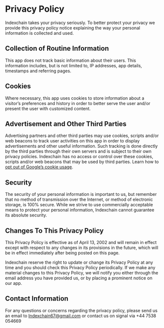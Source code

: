 # Privacy Policy

Indexchain takes your privacy seriously. To better protect your privacy we provide this privacy policy notice explaining the way your personal information is collected and used.


## Collection of Routine Information

This app does not track basic information about their users. This information includes, but is not limited to, IP addresses, app details, timestamps and referring pages.


## Cookies

Where necessary, this app uses cookies to store information about a visitor’s preferences and history in order to better serve the user and/or present the user with customized content.


## Advertisement and Other Third Parties

Advertising partners and other third parties may use cookies, scripts and/or web beacons to track user activities on this app in order to display advertisements and other useful information. Such tracking is done directly by the third parties through their own servers and is subject to their own privacy policies. Indexchain has no access or control over these cookies, scripts and/or web beacons that may be used by third parties. Learn how to [opt out of Google’s cookie usage](http://www.google.com/privacy_ads.html).


## Security

The security of your personal information is important to us, but remember that no method of transmission over the Internet, or method of electronic storage, is 100% secure. While we strive to use commercially acceptable means to protect your personal information, Indexchain cannot guarantee its absolute security.


## Changes To This Privacy Policy

This Privacy Policy is effective as of April 13, 2002 and will remain in effect except with respect to any changes in its provisions in the future, which will be in effect immediately after being posted on this page.

Indexchain reserve the right to update or change its Privacy Policy at any time and you should check this Privacy Policy periodically. If we make any material changes to this Privacy Policy, we will notify you either through the email address you have provided us, or by placing a prominent notice on our app.


## Contact Information

For any questions or concerns regarding the privacy policy, please send us an email to Indexchain67@gmail.com or contact us on signal via +44 7538 054669

